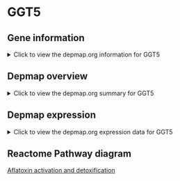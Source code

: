 <h1>GGT5</h1>

<h2>Gene information</h2>
<details>
  <summary>Click to view the depmap.org information for GGT5</summary>
  <iframe src="https://depmap.org/portal/gene/GGT5?tab=about" style="border:none;width:100%;height:800px"></iframe>
</details>

<h2>Depmap overview</h2>
<details>
  <summary>Click to view the depmap.org summary for GGT5</summary>
  <iframe src="https://depmap.org/portal/gene/GGT5?tab=overview" style="border:none;width:100%;height:800px"></iframe>
</details>

<h2>Depmap expression</h2>
<details>
  <summary>Click to view the depmap.org expression data for GGT5</summary>
  <iframe src="https://depmap.org/portal/gene/GGT5?tab=characterization" style="border:none;width:100%;height:800px"></iframe>
</details>



<h2>Reactome Pathway diagram</h2>
<a href="https://reactome.org/PathwayBrowser/#/R-HSA-5423646" target="_BLANK">Aflatoxin activation and detoxification</a>



